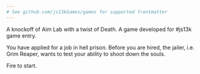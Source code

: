 ```yaml
---
# See github.com/js13kGames/games for supported frontmatter
---
```

A knockoff of Aim Lab with a twist of Death. A game developed for #js13k game entry. 

You have applied for a job in hell prison. Before you are hired, the jailer, i.e. Grim Reaper, wants to test your ability to shoot down the souls.

Fire to start.